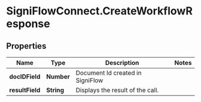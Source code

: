 # SigniFlowConnect.CreateWorkflowResponse

## Properties

Name | Type | Description | Notes
------------ | ------------- | ------------- | -------------
**docIDField** | **Number** | Document Id created in SigniFlow | 
**resultField** | **String** | Displays the result of the call. | 


